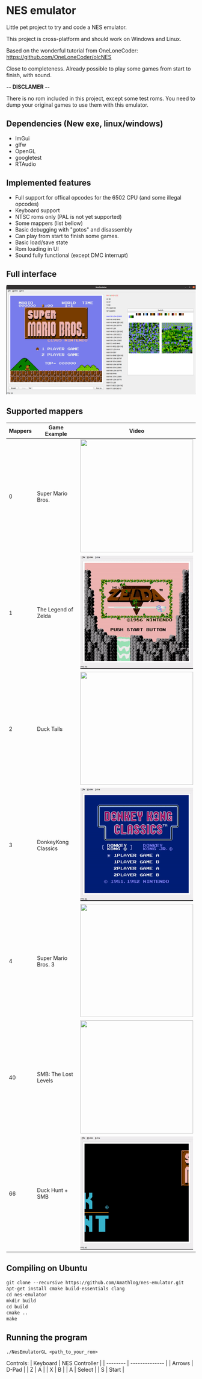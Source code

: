 # NES emulator

Little pet project to try and code a NES emulator.

This project is cross-platform and should work on Windows and Linux.

Based on the wonderful tutorial from OneLoneCoder: https://github.com/OneLoneCoder/olcNES

Close to completeness. Already possible to play some games from start to finish, with sound.

**-- DISCLAMER --**

There is no rom included in this project, except some test roms. You need to dump your original games to use them with this emulator.

## Dependencies (New exe, linux/windows)
- ImGui
- glfw
- OpenGL
- googletest
- RTAudio

## Implemented features
- Full support for offical opcodes for the 6502 CPU (and some illegal opcodes)
- Keyboard support
- NTSC roms only (PAL is not yet supported)
- Some mappers (list bellow)
- Basic debugging with "gotos" and disassembly
- Can play from start to finish some games.
- Basic load/save state
- Rom loading in UI
- Sound fully functional (except DMC interrupt)

## Full interface
<img src="images/debug.png">

## Supported mappers
| Mappers  | Game Example       | Video    |
| ----------------| ------------------- | -------- |
| 0               | Super Mario Bros.   | <img src="images/smb.gif" width="300" height="300" /> |
| 1               | The Legend of Zelda | <img src="images/zelda.gif" width="300" height="300" />  |
| 2               | Duck Tails          | <img src="images/ducktails.gif" width="300" height="300" />  |
| 3               | DonkeyKong Classics | <img src="images/dkclassics.gif" width="300" height="300" />  |
| 4               | Super Mario Bros. 3 | <img src="images/smb3.gif" width="300" height="300" />  |
| 40              | SMB: The Lost Levels| <img src="images/smb_lost_levels.gif" width="300" height="300" />  |
| 66              | Duck Hunt + SMB     | <img src="images/duckhunt.gif" width="300" height="300" />  |

## Compiling on Ubuntu
```
git clone --recursive https://github.com/Amathlog/nes-emulator.git
apt-get install cmake build-essentials clang
cd nes-emulator
mkdir build
cd build
cmake ..
make
```

## Running the program
```
./NesEmulatorGL <path_to_your_rom>
```

Controls:
| Keyboard | NES Controller |
| -------- | -------------- |
| Arrows   | D-Pad          |
| Z        | A              |
| X        | B              |
| A        | Select         |
| S        | Start          |
